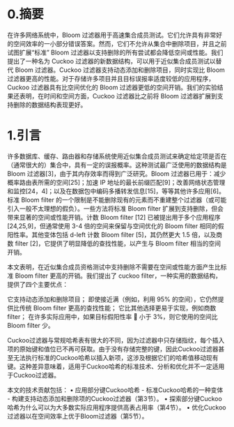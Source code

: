 # 0.摘要
在许多网络系统中，Bloom 过滤器用于高速集合成员测试。它们允许具有非常好的空间效率的一小部分错误答案。然而，它们不允许从集合中删除项目，并且之前试图扩展“标准” Bloom 过滤器以支持删除的所有尝试都会降低空间或性能。我们提出了一种名为 Cuckoo 过滤器的新数据结构，可以用于近似集合成员测试以替代 Bloom 过滤器。Cuckoo 过滤器支持动态添加和删除项目，同时实现比 Bloom 过滤器更高的性能。对于存储许多项目并且目标误报率适度较低的应用程序，Cuckoo 过滤器具有比空间优化的 Bloom 过滤器更低的空间开销。我们的实验结果还表明，在时间和空间方面，Cuckoo 过滤器比之前将 Bloom 过滤器扩展到支持删除的数据结构表现更好。


# 1.引言
许多数据库、缓存、路由器和存储系统使用近似集合成员测试来确定给定项是否在（通常很大的）集合中，具有一定的误报概率。这种测试最广泛使用的数据结构是 Bloom 过滤器[3]，由于其内存效率而得到广泛研究。Bloom 过滤器已用于：减少概率路由表所需的空间[25]；加速 IP 地址的最长前缀匹配[9]；改善网络状态管理和监控[24，4]；以及在数据包中编码多播转发信息[15]，等等其他许多应用[6]。
标准 Bloom filter 的一个限制是不能删除现有的元素而不重建整个过滤器（或可能引入一般不太理想的假负）。一些方法将标准 Bloom filter 扩展到支持删除，但会带来显著的空间或性能开销。计数 Bloom filter [12] 已被提出用于多个应用程序[24,25,9]，但通常使用 3-4 倍的空间来保留与空间优化的 Bloom filter 相同的假阳性率。其他变体包括 d-left 计数 Bloom filter [5]，其仍然更大 1.5 倍，以及商数 filter [2]，它提供了明显降低的查找性能，以产生与 Bloom filter 相当的空间开销。

本文表明，在近似集合成员资格测试中支持删除不需要在空间或性能方面产生比标准 Bloom filter 更高的开销。我们提出了 cuckoo filter，一种实用的数据结构，提供了四个主要优点：

它支持动态添加和删除项目；
即使接近满（例如，利用 95% 的空间），它仍然提供比传统 Bloom filter 更高的查找性能；
它比其他选择更易于实现，例如商数 filter；
在许多实际应用中，如果目标假阳性率  小于 3%，则它使用的空间比 Bloom filter 少。

Cuckoo过滤器与常规哈希表有很大的不同，因为过滤器中只存储指纹，每个插入项的原始键和值位已不再可获取。由于没有存储完整的键，因此Cuckoo过滤器甚至无法执行标准的Cuckoo哈希以插入新项，这涉及根据它们的哈希值移动现有键。这种差异意味着，适用于Cuckoo哈希的标准技术、分析和优化并不一定适用于Cuckoo过滤器。

本文的技术贡献包括：
• 应用部分键Cuckoo哈希 - 标准Cuckoo哈希的一种变体 - 构建支持动态添加和删除项的Cuckoo过滤器（第3节）。
• 探索部分键Cuckoo哈希为什么可以为大多数实际应用程序提供高表占用率（第4节）。
• 优化Cuckoo过滤器以在空间效率上优于Bloom过滤器（第5节）。